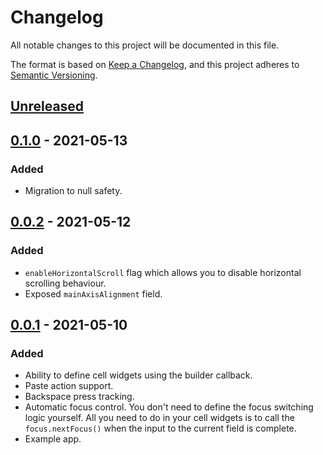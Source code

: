 # Changelog
All notable changes to this project will be documented in this file.

The format is based on [Keep a Changelog](https://keepachangelog.com/en/1.0.0/),
and this project adheres to [Semantic Versioning](https://semver.org/spec/v2.0.0.html).

## [Unreleased]

## [0.1.0] - 2021-05-13
### Added
- Migration to null safety.

## [0.0.2] - 2021-05-12
### Added
- `enableHorizontalScroll` flag which allows you to disable horizontal scrolling behaviour.
- Exposed `mainAxisAlignment` field.

## [0.0.1] - 2021-05-10
### Added
- Ability to define cell widgets using the builder callback.
- Paste action support.
- Backspace press tracking.
- Automatic focus control. You don't need to define the focus switching logic yourself. All you need to do in your cell widgets is to call the `focus.nextFocus()` when the input to the current field is complete.
- Example app.

[Unreleased]: https://github.com/RareScrap/verification_code_builder/compare/v0.1.0...HEAD
[0.1.0]: https://github.com/RareScrap/verification_code_builder/releases/tag/v0.1.0
[0.0.2]: https://github.com/RareScrap/verification_code_builder/releases/tag/v0.0.2
[0.0.1]: https://github.com/RareScrap/verification_code_builder/releases/tag/v0.0.1